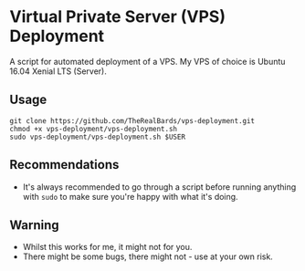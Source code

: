 # Virtual Private Server (VPS) Deployment
A script for automated deployment of a VPS. My VPS of choice is Ubuntu 16.04 Xenial LTS (Server).

## Usage 
```
git clone https://github.com/TheRealBards/vps-deployment.git
chmod +x vps-deployment/vps-deployment.sh
sudo vps-deployment/vps-deployment.sh $USER
```

## Recommendations
* It's always recommended to go through a script before running anything with `sudo` to make sure you're happy with what it's doing.

## Warning
* Whilst this works for me, it might not for you.
* There might be some bugs, there might not - use at your own risk.

